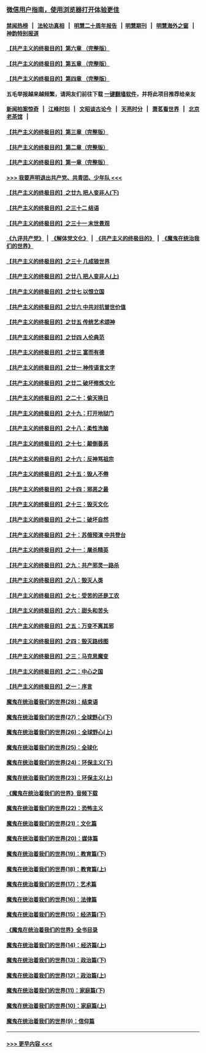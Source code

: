 ### [微信用户指南，使用浏览器打开体验更佳](https://github.com/gfw-breaker/banned-news1/blob/master/indexes/wechat-guide.md?t=0)
#### [禁闻热榜](热点新闻.md?t=0)  &nbsp;&nbsp;|&nbsp;&nbsp; [法轮功真相](https://github.com/gfw-breaker/truth/blob/master/README.md?t=0) &nbsp;&nbsp;|&nbsp;&nbsp; [明慧二十周年报告](https://github.com/gfw-breaker/mh-reports/blob/master/README.md?t=0) &nbsp;&nbsp;|&nbsp;&nbsp;[明慧期刊](https://github.com/gfw-breaker/mh-qikan) &nbsp;&nbsp;|&nbsp;&nbsp; [明慧海外之窗](https://github.com/gfw-breaker/mh-news/blob/master/README.md?t=0) &nbsp;&nbsp;|&nbsp;&nbsp; [神韵特别报道](https://github.com/gfw-breaker/mh-news/blob/master/shenyun.md?t=0)
#### [【共产主义的终极目的】第六章 （完整版）](../pages/nsc422/n11428913.md?t=02051455) 
#### [【共产主义的终极目的】第五章 （完整版）](../pages/nsc422/n11428912.md?t=02051455) 
#### [【共产主义的终极目的】第四章 （完整版）](../pages/nsc422/n11428907.md?t=02051455) 
#### 五毛举报越来越频繁，请网友们前往下载 [一键翻墙软件](https://github.com/gfw-breaker/ssr-accounts)，并将此项目推荐给亲友
#### [新闻拍案惊奇](https://github.com/gfw-breaker/banned-news1/blob/master/pages/link4.md) &nbsp;&nbsp;|&nbsp;&nbsp; [江峰时刻](https://github.com/gfw-breaker/banned-news1/blob/master/pages/link4.md) &nbsp;&nbsp;|&nbsp;&nbsp; [文昭谈古论今](https://github.com/gfw-breaker/banned-news1/blob/master/pages/link4.md) &nbsp;&nbsp;|&nbsp;&nbsp; [天亮时分](https://github.com/gfw-breaker/banned-news1/blob/master/pages/link4.md) &nbsp;&nbsp;|&nbsp;&nbsp; [萧茗看世界](https://github.com/gfw-breaker/banned-news1/blob/master/pages/link4.md) &nbsp;&nbsp;|&nbsp;&nbsp; [北京老茶馆](https://github.com/gfw-breaker/banned-news1/blob/master/pages/link4.md) &nbsp;&nbsp;|&nbsp;&nbsp; 
#### [【共产主义的终极目的】第三章（完整版）](../pages/nsc422/n11428848.md?t=02051455) 
#### [【共产主义的终极目的】第二章（完整版）](../pages/nsc422/n11428831.md?t=02051455) 
#### [【共产主义的终极目的】第一章（完整版）](../pages/nsc422/n11417651.md?t=02051455) 
#### [>>> 我要声明退出共产党、共青团、少年队 <<<](https://github.com/begood0513/goodnews/blob/master/quit/letter.md) 
#### [【共产主义的终极目的】之廿九 把人变非人(下)](../pages/nsc422/n11344140.md?t=02051455) 
#### [【共产主义的终极目的】之三十二 结语](../pages/nsc422/n11360535.md?t=02051455) 
#### [【共产主义的终极目的】之三十一 末世景观](../pages/nsc422/n11351129.md?t=02051455) 
#### [《九评共产党》](https://github.com/begood0513/9ping.md/blob/master/README.md) &nbsp;|&nbsp; [《解体党文化》](../../../../jtdwh.md/blob/master/README.md)  &nbsp;|&nbsp; [《共产主义的终极目的》](../../../../gczydzjmd.md/blob/master/README.md) &nbsp;|&nbsp; [《魔鬼在统治我们的世界》](../../../../mgztzwmdsj.md/blob/master/README.md) 
#### [【共产主义的终极目的】之三十 几成狼世界](../pages/nsc422/n11348280.md?t=02051455) 
#### [【共产主义的终极目的】之廿八 把人变非人(上)](../pages/nsc422/n11340492.md?t=02051455) 
#### [【共产主义的终极目的】之廿七 以恨立国](../pages/nsc422/n11336944.md?t=02051455) 
#### [【共产主义的终极目的】之廿六 中共对抗普世价值](../pages/nsc422/n11324785.md?t=02051455) 
#### [【共产主义的终极目的】之廿五 传统艺术颂神](../pages/nsc422/n11296396.md?t=02051455) 
#### [【共产主义的终极目的】之廿四 人伦典范](../pages/nsc422/n11296397.md?t=02051455) 
#### [【共产主义的终极目的】之廿三 富而有德](../pages/nsc422/n11283598.md?t=02051455) 
#### [【共产主义的终极目的】之廿一 神传语言文字](../pages/nsc422/n11263265.md?t=02051455) 
#### [【共产主义的终极目的】之廿二 破坏修炼文化](../pages/nsc422/n11245728.md?t=02051455) 
#### [【共产主义的终极目的】之二十：偷天换日](../pages/nsc422/n11238846.md?t=02051455) 
#### [【共产主义的终极目的】之十九：打开地狱门](../pages/nsc422/n11206376.md?t=02051455) 
#### [【共产主义的终极目的】之十八：柔性洗脑](../pages/nsc422/n11199994.md?t=02051455) 
#### [【共产主义的终极目的】之十七：颠倒善恶](../pages/nsc422/n11179782.md?t=02051455) 
#### [【共产主义的终极目的】之十六：反神骂祖宗](../pages/nsc422/n11166798.md?t=02051455) 
#### [【共产主义的终极目的】之十五：毁人不倦](../pages/nsc422/n11166792.md?t=02051455) 
#### [【共产主义的终极目的】之十四：邪恶之最](../pages/nsc422/n11150249.md?t=02051455) 
#### [【共产主义的终极目的】之十三：毁灭文化](../pages/nsc422/n11135227.md?t=02051455) 
#### [【共产主义的终极目的】之十二：破坏自然](../pages/nsc422/n11135214.md?t=02051455) 
#### [【共产主义的终极目的】之十：苏俄预演 中共登台](../pages/nsc422/n11118424.md?t=02051455) 
#### [【共产主义的终极目的】之十一：屠杀精英](../pages/nsc422/n11118442.md?t=02051455) 
#### [【共产主义的终极目的】之九：共产邪灵一路杀](../pages/nsc422/n11114139.md?t=02051455) 
#### [【共产主义的终极目的】之八：毁灭人类](../pages/nsc422/n11108503.md?t=02051455) 
#### [【共产主义的终极目的】之七：受苦的还是工农](../pages/nsc422/n11101809.md?t=02051455) 
#### [【共产主义的终极目的】之六：甜头和苦头](../pages/nsc422/n11096971.md?t=02051455) 
#### [【共产主义的终极目的】之五：万变不离其邪](../pages/nsc422/n11091285.md?t=02051455) 
#### [【共产主义的终极目的】之四：毁灭路线图](../pages/nsc422/n11086284.md?t=02051455) 
#### [【共产主义的终极目的】之三：马克思魔变](../pages/nsc422/n11061941.md?t=02051455) 
#### [【共产主义的终极目的】之二：中心之国](../pages/nsc422/n11047728.md?t=02051455) 
#### [【共产主义的终极目的】之一：序言](../pages/nsc422/n11086077.md?t=02051455) 
#### [魔鬼在统治着我们的世界(28)：结束语](../pages/nsc422/n10936246.md?t=02051455) 
#### [魔鬼在统治着我们的世界(27)：全球野心(下)](../pages/nsc422/n10928319.md?t=02051455) 
#### [魔鬼在统治着我们的世界(26)：全球野心(上)](../pages/nsc422/n10900318.md?t=02051455) 
#### [魔鬼在统治着我们的世界(25)：全球化](../pages/nsc422/n10788205.md?t=02051455) 
#### [魔鬼在统治着我们的世界(24)：环保主义(下)](../pages/nsc422/n10695307.md?t=02051455) 
#### [魔鬼在统治着我们的世界(23)：环保主义(上)](../pages/nsc422/n10688613.md?t=02051455) 
#### [《魔鬼在统治着我们的世界》音频下载](../pages/nsc422/n10635553.md?t=02051455) 
#### [魔鬼在统治着我们的世界(22)：恐怖主义](../pages/nsc422/n10614727.md?t=02051455) 
#### [魔鬼在统治着我们的世界(21)：文化篇](../pages/nsc422/n10597706.md?t=02051455) 
#### [魔鬼在统治着我们的世界(20)：媒体篇](../pages/nsc422/n10586579.md?t=02051455) 
#### [魔鬼在统治着我们的世界(19)：教育篇(下)](../pages/nsc422/n10564808.md?t=02051455) 
#### [魔鬼在统治着我们的世界(18)：教育篇(上)](../pages/nsc422/n10526970.md?t=02051455) 
#### [魔鬼在统治着我们的世界(17)：艺术篇](../pages/nsc422/n10499093.md?t=02051455) 
#### [魔鬼在统治着我们的世界(16)：法律篇](../pages/nsc422/n10485969.md?t=02051455) 
#### [魔鬼在统治着我们的世界(15)：经济篇(下)](../pages/nsc422/n10469975.md?t=02051455) 
#### [《魔鬼在统治着我们的世界》全书目录](../pages/nsc422/n10464261.md?t=02051455) 
#### [魔鬼在统治着我们的世界(14)：经济篇(上)](../pages/nsc422/n10457370.md?t=02051455) 
#### [魔鬼在统治着我们的世界(13)：政治篇(下)](../pages/nsc422/n10448270.md?t=02051455) 
#### [魔鬼在统治着我们的世界(12)：政治篇(上)](../pages/nsc422/n10444576.md?t=02051455) 
#### [魔鬼在统治着我们的世界(11)：家庭篇(下)](../pages/nsc422/n10440961.md?t=02051455) 
#### [魔鬼在统治着我们的世界(10)：家庭篇(上)](../pages/nsc422/n10435448.md?t=02051455) 
#### [魔鬼在统治着我们的世界(9)：信仰篇](../pages/nsc422/n10432159.md?t=02051455) 

----
#### [ >>> 更早内容 <<< ](../indexes/nsc422-earlier.md)

